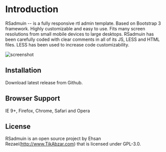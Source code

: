 Introduction
============

RSadmuin -- is a fully responsive rtl admin template. Based on Bootstrap 3 framework. Highly customizable and easy to use. Fits many screen resolutions from small mobile devices to large desktops.
RSadmuin has been carefully coded with clear comments in all of its JS, LESS and HTML files. LESS has been used to increase code customizability.

![screenshot](http://www.TikAbzar.com/tmp/rsadmin.jpg)

Installation
------------

Download latest release from Github.

Browser Support
---------------
IE 9+, Firefox, Chrome, Safari and Opera

License
-------
RSadmuin is an open source project by Ehsan Rezaei(http://www.TikAbzar.com) that is licensed under GPL-3.0.
